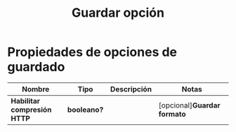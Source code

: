 ﻿---
title: Guardar opción
second_title: Aspose.Cells Cloud Documen
linktitle: Opción de guardar
type: docs
url: /es/save-options/
keywords: Workbook save options
description: Aspose.Cells Cloud REST API admite la obtención de archivos de Excel en tipos de archivos de formato. SDK admite tipos de lenguajes de desarrollo. Incluyen Android, C#, Go, Java, NodeJS, Perl, PHP, Python, Ruby y Swift.
weight: 79
---
# Propiedades de opciones de guardado

Nombre | Tipo | Descripción | Notas
------------ | ------------- | ------------- | -------------
**Habilitar compresión HTTP** | **booleano?** | | [opcional]**Guardar formato** | **cadena** | | [opcional]**Borrar datos** | **booleano?** | Deje el libro vacío después de guardar el archivo. | [opcional]**Carpeta de archivos en caché** | **cadena** | La carpeta de archivos en caché se utiliza para almacenar algunos datos de gran tamaño. | [opcional]**Validar áreas fusionadas** | **booleano?** | Indica si se validan las áreas fusionadas antes de guardar el archivo. El valor predeterminado es falso. | [opcional]**Actualizar caché de gráficos** | **booleano?** | | [opcional]**Crear directorio** | **booleano?** | Si es verdadero y el directorio no existe, el directorio se creará automáticamente antes de guardar el archivo. | [opcional]**Ordenar nombres** | **booleano?** | | [opcional]
